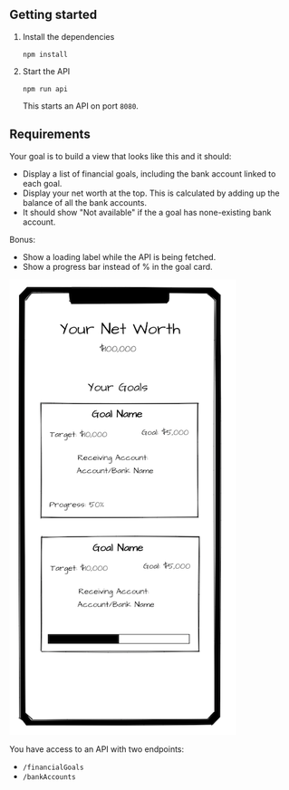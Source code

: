 ## Getting started

1. Install the dependencies
   ```
   npm install
   ```
2. Start the API
   ```
   npm run api
   ```
   This starts an API on port `8080`.

## Requirements

Your goal is to build a view that looks like this and it should:

- Display a list of financial goals, including the bank account linked to each goal.
- Display your net worth at the top. This is calculated by adding up the balance of all the bank accounts.
- It should show "Not available" if the a goal has none-existing bank account.

Bonus:
- Show a loading label while the API is being fetched.
- Show a progress bar instead of % in the goal card.

![Screenshot](screenshot.png)

You have access to an API with two endpoints:

- `/financialGoals`
- `/bankAccounts`
